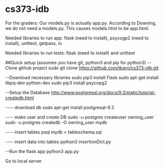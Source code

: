# cs373-idb

For the graders: 
Our models.py is actually app.py. According to Downing, we do not need a models.py. This causes models.html to be app.html. 

Needed libraries to run app: flask (need to install), psycogp2 (need to install), unittest, getpass, io

Needed libraries to run tests: flask (need to install) and unittest


##Quick setup (assumes you have git, python3 and pip for python3)
--Clone github project
sudo git clone https://github.com/tbarn/cs373-idb.git

--Download necessary libraries
sudo pip3 install Flask
sudo apt-get install libpq-dev python-dev
sudo pip3 install psycopg2

--Setup the Database
http://www.postgresql.org/docs/9.3/static/tutorial-createdb.html

---- download db
sudo apt-get install postgresql-9.3

---- make user and create DB 
sudo -u postgres createuser owning_user
sudo -u postgres createdb -O owning_user mydb

---- insert tables
psql mydb < tableschema.sql 

---- insert data into tables
python3 insertionDict.py 


--Run the flask app
python3 app.py

Go to local server 

